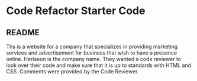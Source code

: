 # Code Refactor Starter Code
## README
Ths is a website for a company that specializes in providing marketing services and advertisement for business that wish to have a presence online. 
Heriseon is the company name. They wanted a code reviewer to look over their code and make sure that it is up to standards with HTML and CSS.
Comments were provided by the Code Reviewer.
